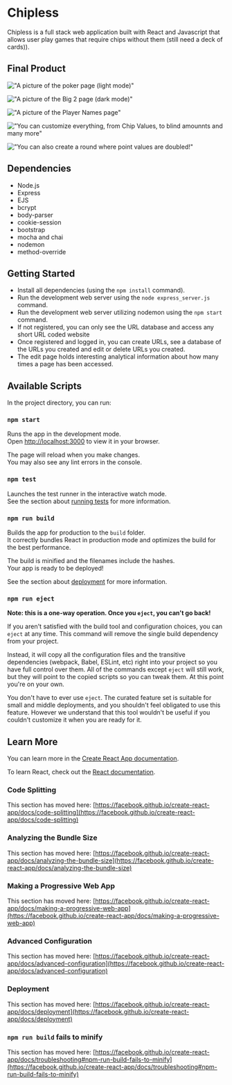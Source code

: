 # Chipless

Chipless is a full stack web application built with React and Javascript that allows user play games that require chips without them (still need a deck of cards)).

## Final Product

!["A picture of the poker page (light mode)"](https://github.com/joevalook/chipless/blob/master/docs/lightmodePoker.png?raw=true)

!["A picture of the Big 2 page (dark mode)"](https://github.com/joevalook/chipless/blob/master/docs/big2GameBlack.png?raw=true)

!["A picture of the Player Names page"](https://github.com/joevalook/chipless/blob/master/docs/pokerNames.png?raw=true)

!["You can customize everything, from Chip Values, to blind amounnts and many more"](https://github.com/joevalook/chipless/blob/master/docs/chipValues.png?raw=true)

!["You can also create a round where point values are doubled!"](https://github.com/joevalook/chipless/blob/master/docs/chipValues.png?raw=true)




## Dependencies

- Node.js
- Express
- EJS
- bcrypt
- body-parser
- cookie-session
- bootstrap
- mocha and chai
- nodemon
- method-override

## Getting Started

- Install all dependencies (using the `npm install` command).
- Run the development web server using the `node express_server.js` command.
- Run the development web server utilizing nodemon using the `npm start` command.
- If not registered, you can only see the URL database and access any short URL coded website
- Once registered and logged in, you can create URLs, see a database of the URLs you created and edit or delete URLs you created.
- The edit page holds interesting analytical information about how many times a page has been accessed.

## Available Scripts

In the project directory, you can run:

### `npm start`

Runs the app in the development mode.\
Open [http://localhost:3000](http://localhost:3000) to view it in your browser.

The page will reload when you make changes.\
You may also see any lint errors in the console.

### `npm test`

Launches the test runner in the interactive watch mode.\
See the section about [running tests](https://facebook.github.io/create-react-app/docs/running-tests) for more information.

### `npm run build`

Builds the app for production to the `build` folder.\
It correctly bundles React in production mode and optimizes the build for the best performance.

The build is minified and the filenames include the hashes.\
Your app is ready to be deployed!

See the section about [deployment](https://facebook.github.io/create-react-app/docs/deployment) for more information.

### `npm run eject`

**Note: this is a one-way operation. Once you `eject`, you can't go back!**

If you aren't satisfied with the build tool and configuration choices, you can `eject` at any time. This command will remove the single build dependency from your project.

Instead, it will copy all the configuration files and the transitive dependencies (webpack, Babel, ESLint, etc) right into your project so you have full control over them. All of the commands except `eject` will still work, but they will point to the copied scripts so you can tweak them. At this point you're on your own.

You don't have to ever use `eject`. The curated feature set is suitable for small and middle deployments, and you shouldn't feel obligated to use this feature. However we understand that this tool wouldn't be useful if you couldn't customize it when you are ready for it.

## Learn More

You can learn more in the [Create React App documentation](https://facebook.github.io/create-react-app/docs/getting-started).

To learn React, check out the [React documentation](https://reactjs.org/).

### Code Splitting

This section has moved here: [https://facebook.github.io/create-react-app/docs/code-splitting](https://facebook.github.io/create-react-app/docs/code-splitting)

### Analyzing the Bundle Size

This section has moved here: [https://facebook.github.io/create-react-app/docs/analyzing-the-bundle-size](https://facebook.github.io/create-react-app/docs/analyzing-the-bundle-size)

### Making a Progressive Web App

This section has moved here: [https://facebook.github.io/create-react-app/docs/making-a-progressive-web-app](https://facebook.github.io/create-react-app/docs/making-a-progressive-web-app)

### Advanced Configuration

This section has moved here: [https://facebook.github.io/create-react-app/docs/advanced-configuration](https://facebook.github.io/create-react-app/docs/advanced-configuration)

### Deployment

This section has moved here: [https://facebook.github.io/create-react-app/docs/deployment](https://facebook.github.io/create-react-app/docs/deployment)

### `npm run build` fails to minify

This section has moved here: [https://facebook.github.io/create-react-app/docs/troubleshooting#npm-run-build-fails-to-minify](https://facebook.github.io/create-react-app/docs/troubleshooting#npm-run-build-fails-to-minify)

